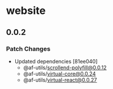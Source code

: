 # website

## 0.0.2

### Patch Changes

- Updated dependencies [81ee040]
  - @af-utils/scrollend-polyfill@0.0.12
  - @af-utils/virtual-core@0.0.24
  - @af-utils/virtual-react@0.0.27
